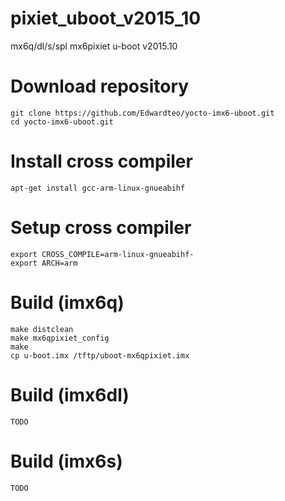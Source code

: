 # pixiet_uboot_v2015_10
mx6q/dl/s/spl mx6pixiet u-boot v2015.10 
 
# Download repository
    git clone https://github.com/Edwardteo/yocto-imx6-uboot.git 
    cd yocto-imx6-uboot.git
 
# Install cross compiler
    apt-get install gcc-arm-linux-gnueabihf
 
# Setup cross compiler
    export CROSS_COMPILE=arm-linux-gnueabihf-
    export ARCH=arm
 
# Build (imx6q)
    make distclean
    make mx6qpixiet_config
    make
    cp u-boot.imx /tftp/uboot-mx6qpixiet.imx
 
# Build (imx6dl)
    TODO
 
# Build (imx6s)
    TODO
